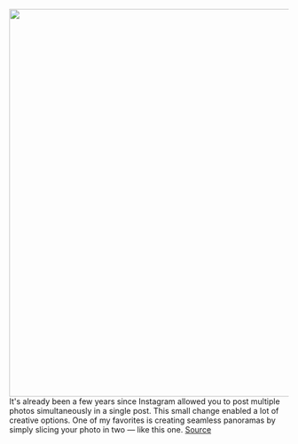 <img src='https://cdn.vox-cdn.com/thumbor/5dYNywydzMxQEZNcUc24-nNm0j4=/0x0:4096x2560/1200x0/filters:focal(0x0:4096x2560):no_upscale()/cdn.vox-cdn.com/uploads/chorus_asset/file/19744339/HOW_TO_IG_PANO_new_doc.png' width='700px' /><br/>
It's already been a few years since Instagram allowed you to post multiple photos simultaneously in a single post. This small change enabled a lot of creative options. One of my favorites is creating seamless panoramas by simply slicing your photo in two — like this one.
<a href='https://www.theverge.com/2020/2/25/21152029/instagram-panorama-how-to-make-feed-photos-dimensions'> Source <a/>